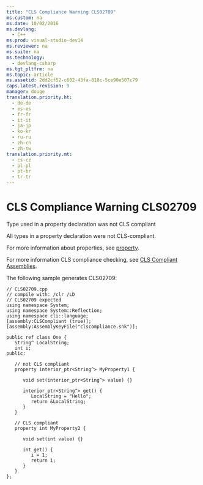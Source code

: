 ```yaml
---
title: "CLS Compliance Warning CLS02709"
ms.custom: na
ms.date: 10/02/2016
ms.devlang: 
  - C++
ms.prod: visual-studio-dev14
ms.reviewer: na
ms.suite: na
ms.technology: 
  - devlang-csharp
ms.tgt_pltfrm: na
ms.topic: article
ms.assetid: 2dd2cf52-c602-43fa-818c-5ce90e507c79
caps.latest.revision: 9
manager: douge
translation.priority.ht: 
  - de-de
  - es-es
  - fr-fr
  - it-it
  - ja-jp
  - ko-kr
  - ru-ru
  - zh-cn
  - zh-tw
translation.priority.mt: 
  - cs-cz
  - pl-pl
  - pt-br
  - tr-tr
---
```

# CLS Compliance Warning CLS02709
Type used in a property declaration was not CLS compliant  
  
 All types in a property declaration were not CLS-compliant.  
  
 For more information about properties, see [property](../Topic/property%20%20\(C++%20Component%20Extensions\).md).  
  
 For more information CLS compliance checking, see [CLS Compliant Assemblies](assetId:///3320b57e-ea55-4697-a17d-f509a36a3c93).  
  
 The following sample generates CLS02709:  
  
```  
// CLS02709.cpp  
// compile with: /clr /LD  
// CLS02709 expected  
using namespace System;  
using namespace System::Reflection;  
using namespace cli::language;  
[assembly:CLSCompliant (true)];  
[assembly:AssemblyKeyFile("clscompliance.snk")];  
  
public ref class One {  
   String^ LocalString;  
   int i;  
public:  
  
   // not CLS compliant  
   property interior_ptr<String^> MyProperty1 {  
  
      void set(interior_ptr<String^> value) {}  
  
      interior_ptr<String^> get() {  
         LocalString = "Hello";  
         return &LocalString;  
      }  
   }  
  
   // CLS compliant  
   property int MyProperty2 {  
  
      void set(int value) {}  
  
      int get() {  
         i = 1;  
         return i;  
      }  
   }  
};  
```